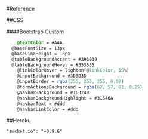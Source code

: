 #Reference 

##CSS

####Bootstrap Custom
```css
	@textColor = #AAA
  @baseFontSize = 13px
  @baseLineHeight = 18px
  @tableBackgroundAccent = #393939
  @tableBackgroundHover = #353535
	@linkColorHover = lighten(@linkColor, 15%)
	@inputBackground = #3D3D3D
	@inputBorder = rgba(255, 255, 255, 0.08)
	@formActionsBackground = rgba(62, 57, 61, 0.25)
	@navbarBackground = #103249
	@navbarBackgroundHighlight = #31646A
	@navbarText = #ddd
	@navbarLinkColor = #ddd
```

##Heroku

`"socket.io": "~0.9.6"`